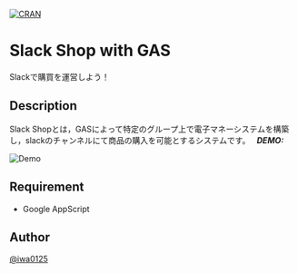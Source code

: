 
[![CRAN](https://img.shields.io/cran/l/devtools.svg)](https://github.com/zensai3805/Slack_shop_receiver)


# Slack Shop with GAS
Slackで購買を運営しよう！

## Description
Slack Shopとは，GASによって特定のグループ上で電子マネーシステムを構築し，slackのチャンネルにて商品の購入を可能とするシステムです。  
***DEMO:***

![Demo](https://camo.qiitausercontent.com/972377a27e2655cfb6f40398fed17644e9cb79da/68747470733a2f2f71696974612d696d6167652d73746f72652e73332e616d617a6f6e6177732e636f6d2f302f3231313232352f35353032613937642d346364382d616261322d346339612d3731373761393133383438312e706e67)

## Requirement

- Google AppScript

## Author

[@iwa0125](https://twitter.com/iwa0125)
